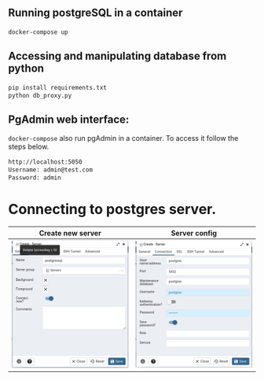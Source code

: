 ## Running postgreSQL in a container

    docker-compose up

## Accessing and manipulating database from python

    pip install requirements.txt
    python db_proxy.py


## PgAdmin web interface:

`docker-compose` also run pgAdmin in a container. To access it follow the steps below.

    http://localhost:5050
    Username: admin@test.com
    Password: admin


# Connecting to postgres server.

Create new server | Server config
:-------------------------:|:--------------------------------------------------:
![](./img/create_server.png)  |  ![](./img/pgadmin_server_config.png)

